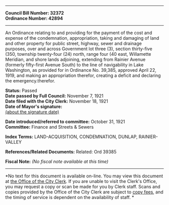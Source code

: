 * * * * *  
  
**Council Bill Number: [](#h0)[](#h2)32372**   
**Ordinance Number: 42894**  
  
* * * * *  
  
An Ordinance relating to and providing for the payment of the cost and expense of the condemnation, appropriation, taking and damaging of land and other property for public street, highway, sewer and drainage purposes, over and across Government lot three (3), section thirty-five (350, township twenty-four (24) north, range four (40 east, Willamette Meridian, and shore lands adjoining, extending from Rainier Avenue (formerly fifty-first Avenue South) to the line of navigability in Lake Washington, as provided for in Ordinance No. 39,385, approved April 22, 1919, and making an appropriation therefor, creating a deficit and declaring the emergency.therefor.  
  
**Status:** Passed   
**Date passed by Full Council:** November 7, 1921   
**Date filed with the City Clerk:** November 18, 1921   
**Date of Mayor's signature:**   
[(about the signature date)](/~public/approvaldate.htm)   
  
  
**Date introduced/referred to committee:** October 31, 1921   
**Committee:** Finance and Streets & Sewers   
  
**Index Terms:** LAND-ACQUISITION, CONDEMNATION, DUNLAP, RAINIER-VALLEY  
  
**References/Related Documents:** Related: Ord 39385  
  
**Fiscal Note:** *(No fiscal note available at this time)*  
  
* * * * *  
  
*No text for this document is available on-line. You may view this document at [the Office of the City Clerk](http://www.seattle.gov/leg/clerk/contactUs.htm). If you are unable to visit the Clerk's Office, you may request a copy or scan be made for you by Clerk staff. Scans and copies provided by the Office of the City Clerk are subject to [copy fees](http://clerk.seattle.gov/~public/clerkfees.htm), and the timing of service is dependent on the availability of staff. *  
  
  
